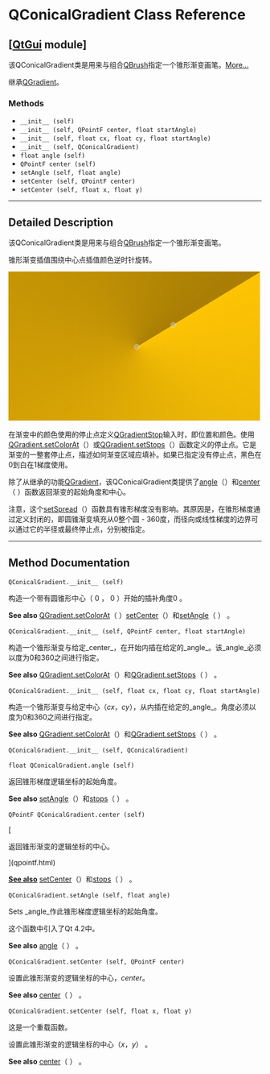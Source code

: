 # QConicalGradient Class Reference

## [[QtGui](index.htm) module]

该QConicalGradient类是用来与组合[QBrush](qbrush.html)指定一个锥形渐变画笔。[More...](#details)

继承[QGradient](qgradient.html)。

### Methods

*   `__init__ (self)`
*   `__init__ (self, QPointF center, float startAngle)`
*   `__init__ (self, float cx, float cy, float startAngle)`
*   `__init__ (self, QConicalGradient)`
*   `float angle (self)`
*   `QPointF center (self)`
*   `setAngle (self, float angle)`
*   `setCenter (self, QPointF center)`
*   `setCenter (self, float x, float y)`

* * *

## Detailed Description

该QConicalGradient类是用来与组合[QBrush](qbrush.html)指定一个锥形渐变画笔。

锥形渐变插值围绕中心点插值颜色逆时针旋转。

![](img/qconicalgradient.png)

在渐变中的颜色使用的停止点定义[QGradientStop](qgradient.html#QGradientStop-typedef)输入时，即位置和颜色。使用[QGradient.setColorAt](qgradient.html#setColorAt)（）或[QGradient.setStops](qgradient.html#setStops)（）函数定义的停止点。它是渐变的一整套停止点，描述如何渐变区域应填补。如果已指定没有停止点，黑色在0到白在1梯度使用。

除了从继承的功能[QGradient](qgradient.html)，该QConicalGradient类提供了[angle](qconicalgradient.html#angle)（）和[center](qconicalgradient.html#center)（ ）函数返回渐变的起始角度和中心。

注意，这个[setSpread](qgradient.html#setSpread)（）函数具有锥形梯度没有影响。其原因是，在锥形梯度通过定义封闭的，即圆锥渐变填充从0整个圆 - 360度，而径向或线性梯度的边界可以通过它的半径或最终停止点，分别被指定。

* * *

## Method Documentation

```
QConicalGradient.__init__ (self)
```

构造一个带有圆锥形中心（ 0 ， 0 ）开始的插补角度0 。

**See also** [QGradient.setColorAt](qgradient.html#setColorAt)（ ）[setCenter](qconicalgradient.html#setCenter)（）和[setAngle](qconicalgradient.html#setAngle)（ ） 。

```
QConicalGradient.__init__ (self, QPointF center, float startAngle)
```

构造一个锥形渐变与给定_center_，在开始内插在给定的_angle_。该_angle_必须以度为0和360之间进行指定。

**See also** [QGradient.setColorAt](qgradient.html#setColorAt)（）和[QGradient.setStops](qgradient.html#setStops)（ ） 。

```
QConicalGradient.__init__ (self, float cx, float cy, float startAngle)
```

构造一个锥形渐变与给定中心（_cx_，_cy_），从内插在给定的_angle_。角度必须以度为0和360之间进行指定。

**See also** [QGradient.setColorAt](qgradient.html#setColorAt)（）和[QGradient.setStops](qgradient.html#setStops)（ ） 。

```
QConicalGradient.__init__ (self, QConicalGradient)
```

```
float QConicalGradient.angle (self)
```

返回锥形梯度逻辑坐标的起始角度。

**See also** [setAngle](qconicalgradient.html#setAngle)（）和[stops](qgradient.html#stops)（ ） 。

```
QPointF QConicalGradient.center (self)
```

[

返回锥形渐变的逻辑坐标的中心。

](qpointf.html)

[**See also**](qpointf.html) [setCenter](qconicalgradient.html#setCenter)（）和[stops](qgradient.html#stops)（ ） 。

```
QConicalGradient.setAngle (self, float angle)
```

Sets _angle_作此锥形梯度逻辑坐标的起始角度。

这个函数中引入了Qt 4.2中。

**See also** [angle](qconicalgradient.html#angle)（ ） 。

```
QConicalGradient.setCenter (self, QPointF center)
```

设置此锥形渐变的逻辑坐标的中心，_center_。

**See also** [center](qconicalgradient.html#center)（ ） 。

```
QConicalGradient.setCenter (self, float x, float y)
```

这是一个重载函数。

设置此锥形渐变的逻辑坐标的中心（_x_，_y_） 。

**See also** [center](qconicalgradient.html#center)（ ） 。